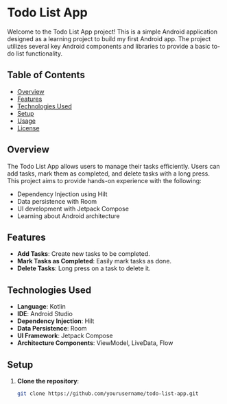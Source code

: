 # Todo List App

Welcome to the Todo List App project! This is a simple Android application designed as a learning project to build my first Android app. The project utilizes several key Android components and libraries to provide a basic to-do list functionality.

## Table of Contents

- [Overview](#overview)
- [Features](#features)
- [Technologies Used](#technologies-used)
- [Setup](#setup)
- [Usage](#usage)
- [License](#license)

## Overview

The Todo List App allows users to manage their tasks efficiently. Users can add tasks, mark them as completed, and delete tasks with a long press. This project aims to provide hands-on experience with the following:

- Dependency Injection using Hilt
- Data persistence with Room
- UI development with Jetpack Compose
- Learning about Android architecture

## Features

- **Add Tasks**: Create new tasks to be completed.
- **Mark Tasks as Completed**: Easily mark tasks as done.
- **Delete Tasks**: Long press on a task to delete it.

## Technologies Used

- **Language**: Kotlin
- **IDE**: Android Studio
- **Dependency Injection**: Hilt
- **Data Persistence**: Room
- **UI Framework**: Jetpack Compose
- **Architecture Components**: ViewModel, LiveData, Flow

## Setup

1. **Clone the repository**:
   ```bash
   git clone https://github.com/yourusername/todo-list-app.git

